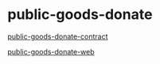 # public-goods-donate

[public-goods-donate-contract](https://github.com/33357/public-goods-donate-contract)

[public-goods-donate-web](https://github.com/33357/public-goods-donate-web)